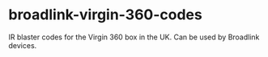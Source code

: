 # broadlink-virgin-360-codes
IR blaster codes for the Virgin 360 box in the UK. Can be used by Broadlink devices.
